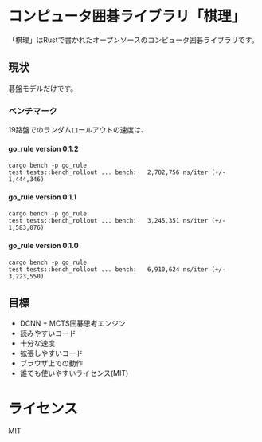 # コンピュータ囲碁ライブラリ「棋理」
「棋理」はRustで書かれたオープンソースのコンピュータ囲碁ライブラリです。

## 現状
碁盤モデルだけです。

### ベンチマーク
19路盤でのランダムロールアウトの速度は、

#### go_rule version 0.1.2

```
cargo bench -p go_rule
test tests::bench_rollout ... bench:   2,782,756 ns/iter (+/- 1,444,346)
```

#### go_rule version 0.1.1

```
cargo bench -p go_rule
test tests::bench_rollout ... bench:   3,245,351 ns/iter (+/- 1,583,076)
```

#### go_rule version 0.1.0

```
cargo bench -p go_rule
test tests::bench_rollout ... bench:   6,910,624 ns/iter (+/- 3,223,550)
```

## 目標
- DCNN + MCTS囲碁思考エンジン
- 読みやすいコード
- 十分な速度
- 拡張しやすいコード
- ブラウザ上での動作
- 誰でも使いやすいライセンス(MIT)

# ライセンス
MIT
